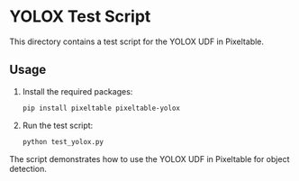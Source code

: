 # YOLOX Test Script

This directory contains a test script for the YOLOX UDF in Pixeltable.

## Usage

1. Install the required packages:
   ```bash
   pip install pixeltable pixeltable-yolox
   ```

2. Run the test script:
   ```bash
   python test_yolox.py
   ```

The script demonstrates how to use the YOLOX UDF in Pixeltable for object detection.
